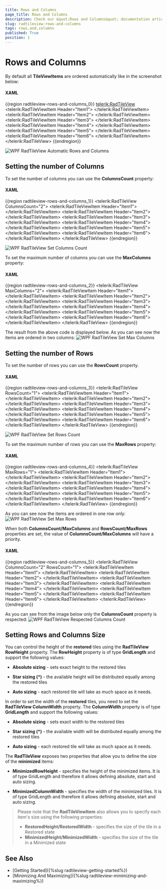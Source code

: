 ```yaml
---
title: Rows and Columns
page_title: Rows and Columns
description: Check our &quot;Rows and Columns&quot; documentation article for the RadTileView {{ site.framework_name }} control.
slug: radtileview-rows-and-columns
tags: rows,and,columns
published: True
position: 1
---
```


# Rows and Columns

By default all __TileViewItems__ are ordered automatically like in the screenshot below:

#### __XAML__

{{region radtileview-rows-and-columns_0}}
	<telerik:RadTileView>
		<telerik:RadTileViewItem Header="Item1">
			<TextBlock Text="Item1 Content" />
		</telerik:RadTileViewItem>
		<telerik:RadTileViewItem Header="Item2">
			<TextBlock Text="Item2 Content" />
		</telerik:RadTileViewItem>
		<telerik:RadTileViewItem Header="Item3">
			<TextBlock Text="Item3 Content" />
		</telerik:RadTileViewItem>
		<telerik:RadTileViewItem Header="Item4">
			<TextBlock Text="Item4 Content" />
		</telerik:RadTileViewItem>
		<telerik:RadTileViewItem Header="Item5">
			<TextBlock Text="Item5 Content" />
		</telerik:RadTileViewItem>
		<telerik:RadTileViewItem Header="Item6">
			<TextBlock Text="Item6 Content" />
		</telerik:RadTileViewItem>
	</telerik:RadTileView>
{{endregion}}

![WPF RadTileView Automatic Rows and Columns](images/radtileview_features_rows_columns_default.png)

## Setting the number of Columns

To set the number of columns you can use the __ColumnsCount__ property:		

#### __XAML__

{{region radtileview-rows-and-columns_1}}
	<telerik:RadTileView ColumnsCount="2">
		<telerik:RadTileViewItem Header="Item1">
			<TextBlock Text="Item1 Content" />
		</telerik:RadTileViewItem>
		<telerik:RadTileViewItem Header="Item2">
			<TextBlock Text="Item2 Content" />
		</telerik:RadTileViewItem>
		<telerik:RadTileViewItem Header="Item3">
			<TextBlock Text="Item3 Content" />
		</telerik:RadTileViewItem>
		<telerik:RadTileViewItem Header="Item4">
			<TextBlock Text="Item4 Content" />
		</telerik:RadTileViewItem>
		<telerik:RadTileViewItem Header="Item5">
			<TextBlock Text="Item5 Content" />
		</telerik:RadTileViewItem>
		<telerik:RadTileViewItem Header="Item6">
			<TextBlock Text="Item6 Content" />
		</telerik:RadTileViewItem>
	</telerik:RadTileView>
{{endregion}}

![WPF RadTileView Set Columns Count](images/radtileview_features_rows_columns_count.png)

To set the maximum number of columns you can use the __MaxColumns__ property:		

#### __XAML__

{{region radtileview-rows-and-columns_2}}
	<telerik:RadTileView MaxColumns="2">
		<telerik:RadTileViewItem Header="Item1">
			<TextBlock Text="Item1 Content" />
		</telerik:RadTileViewItem>
		<telerik:RadTileViewItem Header="Item2">
			<TextBlock Text="Item2 Content" />
		</telerik:RadTileViewItem>
		<telerik:RadTileViewItem Header="Item3">
			<TextBlock Text="Item3 Content" />
		</telerik:RadTileViewItem>
		<telerik:RadTileViewItem Header="Item4">
			<TextBlock Text="Item4 Content" />
		</telerik:RadTileViewItem>
		<telerik:RadTileViewItem Header="Item5">
			<TextBlock Text="Item5 Content" />
		</telerik:RadTileViewItem>
		<telerik:RadTileViewItem Header="Item6">
			<TextBlock Text="Item6 Content" />
		</telerik:RadTileViewItem>
	</telerik:RadTileView>
{{endregion}}

The result from the above code is displayed below. As you can see now the items are ordered in two columns:
![WPF RadTileView Set Max Columns](images/radtileview_features_rows_columns_count.png)

##  Setting the number of Rows

To set the number of rows you can use the __RowsCount__ property.

#### __XAML__

{{region radtileview-rows-and-columns_3}}
	<telerik:RadTileView RowsCount="1">
		<telerik:RadTileViewItem Header="Item1">
			<TextBlock Text="Item1 Content" />
		</telerik:RadTileViewItem>
		<telerik:RadTileViewItem Header="Item2">
			<TextBlock Text="Item2 Content" />
		</telerik:RadTileViewItem>
		<telerik:RadTileViewItem Header="Item3">
			<TextBlock Text="Item3 Content" />
		</telerik:RadTileViewItem>
		<telerik:RadTileViewItem Header="Item4">
			<TextBlock Text="Item4 Content" />
		</telerik:RadTileViewItem>
		<telerik:RadTileViewItem Header="Item5">
			<TextBlock Text="Item5 Content" />
		</telerik:RadTileViewItem>
		<telerik:RadTileViewItem Header="Item6">
			<TextBlock Text="Item6 Content" />
		</telerik:RadTileViewItem>
	</telerik:RadTileView>
{{endregion}}

![WPF RadTileView Set Rows Count](images/radtileview_features_rows_columns_rows_count.png)

To set the maximum number of rows you can use the __MaxRows__ property:

#### __XAML__

{{region radtileview-rows-and-columns_4}}
	<telerik:RadTileView MaxRows="1">
		<telerik:RadTileViewItem Header="Item1">
			<TextBlock Text="Item1 Content" />
		</telerik:RadTileViewItem>
		<telerik:RadTileViewItem Header="Item2">
			<TextBlock Text="Item2 Content" />
		</telerik:RadTileViewItem>
		<telerik:RadTileViewItem Header="Item3">
			<TextBlock Text="Item3 Content" />
		</telerik:RadTileViewItem>
		<telerik:RadTileViewItem Header="Item4">
			<TextBlock Text="Item4 Content" />
		</telerik:RadTileViewItem>
		<telerik:RadTileViewItem Header="Item5">
			<TextBlock Text="Item5 Content" />
		</telerik:RadTileViewItem>
		<telerik:RadTileViewItem Header="Item6">
			<TextBlock Text="Item6 Content" />
		</telerik:RadTileViewItem>
	</telerik:RadTileView>
{{endregion}}

As you can see now the items are ordered in one row only:
![WPF RadTileView Set Max Rows](images/radtileview_features_rows_columns_rows_count.png)

When both __ColumnsCount/MaxColumns__ and __RowsCount/MaxRows__ properties are set, the value of __ColumnsCount/MaxColumns__ will have a priority.

#### __XAML__

{{region radtileview-rows-and-columns_5}}
	<telerik:RadTileView ColumnsCount="2" RowsCount="1">
		<telerik:RadTileViewItem Header="Item1">
			<TextBlock Text="Item1 Content" />
		</telerik:RadTileViewItem>
		<telerik:RadTileViewItem Header="Item2">
			<TextBlock Text="Item2 Content" />
		</telerik:RadTileViewItem>
		<telerik:RadTileViewItem Header="Item3">
			<TextBlock Text="Item3 Content" />
		</telerik:RadTileViewItem>
		<telerik:RadTileViewItem Header="Item4">
			<TextBlock Text="Item4 Content" />
		</telerik:RadTileViewItem>
		<telerik:RadTileViewItem Header="Item5">
			<TextBlock Text="Item5 Content" />
		</telerik:RadTileViewItem>
		<telerik:RadTileViewItem Header="Item6">
			<TextBlock Text="Item6 Content" />
		</telerik:RadTileViewItem>
	</telerik:RadTileView>
{{endregion}}

As you can see from the image below only the __ColumnsCount__ property is respected:
![WPF RadTileView Respected Columns Count](images/radtileview_features_rows_columns_count.png)

##  Setting Rows and Columns Size

You can control the height of the __restored__ tiles using the __RadTileView RowHeight__ property. The __RowHeight__ property is of type __GridLength__ and support the following values:		

* __Absolute sizing__ - sets exact height to the restored tiles

* __Star sizing (*)__ - the available height will be distributed equally among the restored tiles			  

* __Auto sizing__ - each restored tile will take as much space as it needs.			  

In order to set the width of the __restored__ tiles, you need to set the __RadTileView ColumnWidth__ property. The __ColumnWidth__ property is of type __GridLength__ and support the following values:		

* __Absolute sizing__ - sets exact width to the restored tiles			  

* __Star sizing (*)__ - the available width will be distributed equally among the restored tiles			  

* __Auto sizing__ - each restored tile will take as much space as it needs.			  

The __RadTileView__ exposes two properties that allow you to define the size of the __minimized__ items:		

* __MinimizedRowHeight__ - specifies the height of the minimized items. It is of type GridLength and therefore it allows defining absolute, start and auto sizing.			  

* __MinimizedColumnWidth__ - specifies the width of the minimized tiles. It is of type GridLength and therefore it allows defining absolute, start and auto sizing.			  

> Please note that the __RadTileViewItem__ also allows you to specify each item's size using the following properties:		  
>	- __RestoredHeight/RestoredWidth__ - specifies the size of the tile in a Restored state
>	- __MinimizedHeight/MinimizedWidth__ - specifies the size of the tile in a Minimized state				

## See Also
 * [Getting Started]({%slug radtileview-getting-started%})
 * [Minimizing And Maximizing]({%slug radtileview-minimizing-and-maximizing%})